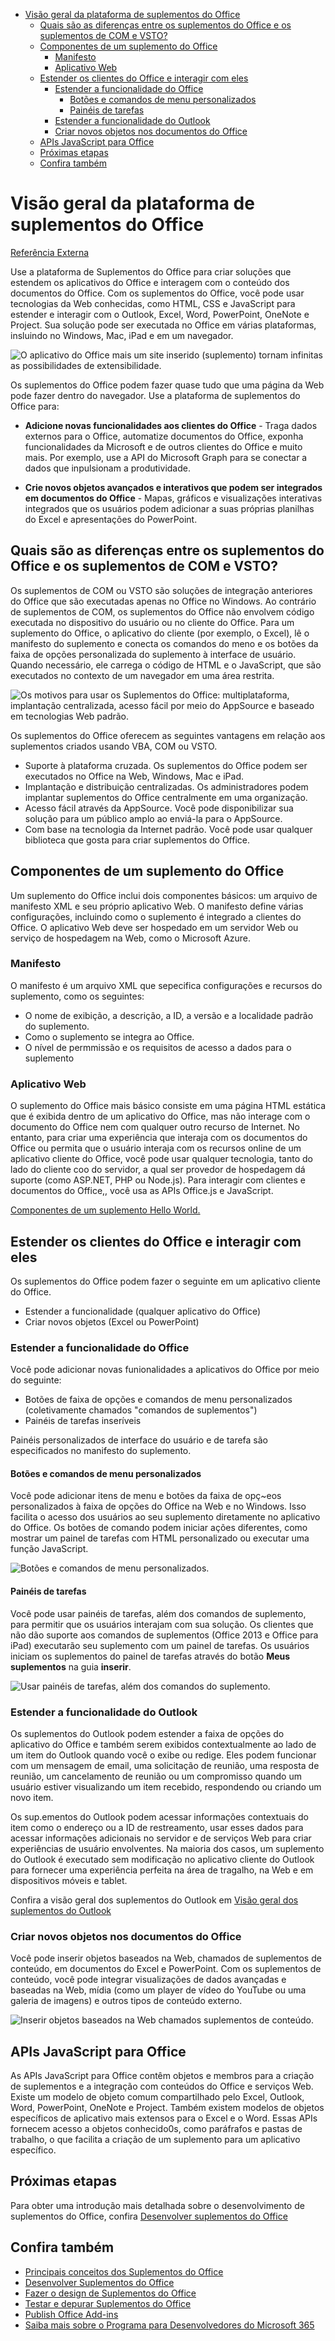 - [Visão geral da plataforma de suplementos do Office](#visão-geral-da-plataforma-de-suplementos-do-office)
	- [Quais são as diferenças entre os suplementos do Office e os suplementos de COM e VSTO?](#quais-são-as-diferenças-entre-os-suplementos-do-office-e-os-suplementos-de-com-e-vsto)
	- [Componentes de um suplemento do Office](#componentes-de-um-suplemento-do-office)
		- [Manifesto](#manifesto)
		- [Aplicativo Web](#aplicativo-web)
	- [Estender os clientes do Office e interagir com eles](#estender-os-clientes-do-office-e-interagir-com-eles)
		- [Estender a funcionalidade do Office](#estender-a-funcionalidade-do-office)
			- [Botões e comandos de menu personalizados](#botões-e-comandos-de-menu-personalizados)
			- [Painéis de tarefas](#painéis-de-tarefas)
		- [Estender a funcionalidade do Outlook](#estender-a-funcionalidade-do-outlook)
		- [Criar novos objetos nos documentos do Office](#criar-novos-objetos-nos-documentos-do-office)
	- [APIs JavaScript para Office](#apis-javascript-para-office)
	- [Próximas etapas](#próximas-etapas)
	- [Confira também](#confira-também)

# Visão geral da plataforma de suplementos do Office

[Referência Externa](https://learn.microsoft.com/pt-br/office/dev/add-ins/overview/office-add-ins)

Use a plataforma de Suplementos do Office para criar soluções que estendem os aplicativos do Office e interagem com o conteúdo dos documentos do Office. Com os suplementos do Office, você pode usar tecnologias da Web conhecidas, como HTML, CSS e JavaScript para estender e interagir com o Outlook, Excel, Word, PowerPoint, OneNote e Project. Sua solução pode ser executada no Office em várias plataformas, insluindo no Windows, Mac, iPad e em um navegador.

![O aplicativo do Office mais um site inserido (suplemento) tornam infinitas as possibilidades de extensibilidade.](../assets/images/addins-overview.png)

Os suplementos do Office podem fazer quase tudo que uma página da Web pode fazer dentro do navegador. Use a plataforma de suplementos do Office para:

- **Adicione novas funcionalidades aos clientes do Office** - Traga dados externos para o Office, automatize documentos do Office, exponha funcionalidades da Microsoft e de outros clientes do Office e muito mais. Por exemplo, use a API do Microsoft Graph para se conectar a dados que inpulsionam a produtividade.

- **Crie novos objetos avançados e interativos que podem ser integrados em documentos do Office** - Mapas, gráficos e visualizações interativas integrados que os usuários podem adicionar a suas próprias planilhas do Excel e apresentações do PowerPoint.

## Quais são as diferenças entre os suplementos do Office e os suplementos de COM e VSTO?

Os suplementos de COM ou VSTO são soluções de integração anteriores do Office que são executadas apenas no Office no Windows. Ao contrário de suplementos de COM, os suplementos do Office não envolvem código executada no dispositivo do usuário ou no cliente do Office. Para um suplemento do Office, o aplicativo do cliente (por exemplo, o Excel), lê o manifesto do suplemento e conecta os comandos do meno e os botões da faixa de opções personalizada do suplemento à interface de usuário. Quando necessário, ele carrega o código de HTML e o JavaScript, que são executados no contexto de um navegador em uma área restrita.

![Os motivos para usar os Suplementos do Office: multiplataforma, implantação centralizada, acesso fácil por meio do AppSource e baseado em tecnologias Web padrão.](../assets/images/why.png)

Os suplementos do Office oferecem as seguintes vantagens em relação aos suplementos criados usando VBA, COM ou VSTO.

- Suporte à plataforma cruzada. Os suplementos do Office podem ser executados no Office na Web, Windows, Mac e iPad.
- Implantação e distribuição centralizadas. Os administradores podem implantar suplementos do Office centralmente em uma organização.
- Acesso fácil através da AppSource. Você pode disponibilizar sua solução para um público amplo ao enviá-la para o AppSource.
- Com base na tecnologia da Internet padrão. Você pode usar qualquer biblioteca que gosta para criar suplementos do Office.

## Componentes de um suplemento do Office

Um suplemento do Office inclui dois componentes básicos: um arquivo de manifesto XML e seu próprio aplicativo Web. O manifesto define várias configurações, incluindo como o suplemento é integrado a clientes do Office. O aplicativo Web deve ser hospedado em um servidor Web ou serviço de hospedagem na Web, como o Microsoft Azure.

### Manifesto

O manifesto é um arquivo XML que sepecifica configurações e recursos do suplemento, como os seguintes:

- O nome de exibição, a descrição, a ID, a versão e a localidade padrão do suplemento.
- Como o suplemento se integra ao Office.
- O nível de permmissão e os requisitos de acesso a dados para o suplemento

### Aplicativo Web

O suplemento do Office mais básico consiste em uma página HTML estática que é exibida dentro de um aplicativo do Office, mas não interage com o documento do Office nem com qualquer outro recurso de Internet. No entanto, para criar uma experiência que interaja com os documentos do Office ou permita que o usuário interaja com os recursos online de um aplicativo cliente do Office, você pode usar qualquer tecnologia, tanto do lado do cliente coo do servidor, a qual ser provedor de hospedagem dá suporte (como ASP.NET, PHP ou Node.js). Para interagir com clientes e documentos do Office,, você usa as APIs Office.js e JavaScript.

[Componentes de um suplemento Hello World.](../assets/images/about-addins-componentshelloworldoffice.png)

## Estender os clientes do Office e interagir com eles

Os suplementos do Office podem fazer o seguinte em um aplicativo cliente do Office.

- Estender a funcionalidade (qualquer aplicativo do Office)
- Criar novos objetos (Excel ou PowerPoint)

### Estender a funcionalidade do Office

Você pode adicionar novas funionalidades a aplicativos do Office por meio do seguinte:

- Botões de faixa de opções e comandos de menu personalizados (coletivamente chamados "comandos de suplementos")
- Painéis de tarefas inseríveis

Painéis personalizados de interface do usuário e de tarefa são especificados no manifesto do suplemento.

#### Botões e comandos de menu personalizados

Você pode adicionar itens de menu e botões da faixa de opç~eos personalizados à faixa de opções do Office na Web e no Windows. Isso facilita o acesso dos usuários ao seu suplemento diretamente no aplicativo do Office. Os botões de comando podem iniciar ações diferentes, como mostrar um painel de tarefas com HTML personalizado ou executar uma função JavaScript.

![Botões e comandos de menu personalizados.](../assets/images/about-addins-addincommands.png)

#### Painéis de tarefas

Você pode usar painéis de tarefas, além dos comandos de suplemento, para permitir que os usuários interajam com sua solução. Os clientes que não dão suporte aos comandos de suplementos (Office 2013 e Office para iPad) executarão seu suplemento com um painel de tarefas. Os usuários iniciam os suplementos do painel de tarefas através do botão **Meus suplementos** na guia **inserir**.

![Usar painéis de tarefas, além dos comandos do suplemento.](../assets/images/about-addins-taskpane.png)

### Estender a funcionalidade do Outlook

Os suplementos do Outlook podem estender a faixa de opções do aplicativo do Office e também serem exibidos contextualmente ao lado de um item do Outlook quando você o exibe ou redige. Eles podem funcionar com um mensagem de email, uma solicitação de reunião, uma resposta de reunião, um cancelamento de reunião ou um compromisso quando um usuário estiver visualizando um item recebido, respondendo ou criando um novo item.

Os sup.ementos do Outlook podem acessar informações contextuais do item como o endereço ou a ID de restreamento, usar esses dados para acessar informações adicionais no servidor e de serviços Web para criar experiências de usuário envolventes. Na maioria dos casos, um suplemento do Outlook é executado sem modificação no aplicativo cliente do Outlook para fornecer uma experiência perfeita na área de tragalho, na Web e em dispositivos móveis e tablet.

Confira a visão geral dos suplementos do Outlook em [Visão geral dos suplementos do Outlook](https://learn.microsoft.com/pt-br/office/dev/add-ins/outlook/outlook-add-ins-overview)

### Criar novos objetos nos documentos do Office

Você pode inserir objetos baseados na Web, chamados de suplementos de conteúdo, em documentos do Excel e PowerPoint. Com os suplementos de conteúdo, você pode integrar visualizações de dados avançadas e baseadas na Web, mídia (como um player de vídeo do YouTube ou uma galeria de imagens) e outros tipos de conteúdo externo.

![Inserir objetos baseados na Web chamados suplementos de conteúdo.](../assets/images/about-addins-contentaddin.png)

## APIs JavaScript para Office

As APIs JavaScript para Office contêm objetos e membros para a criação de suplementos e a integração com conteúdos do Office e serviços Web. Existe um modelo de objeto comum compartilhado pelo Excel, Outlook, Word, PowerPoint, OneNote e Project. Também existem modelos de objetos específicos de aplicativo mais extensos para o Excel e o Word. Essas APIs fornecem acesso a objetos conhecido0s, como paráfrafos e pastas de trabalho, o que facilita a criação de um suplemento para um aplicativo específico.

## Próximas etapas

Para obter uma introdução mais detalhada sobre o desenvolvimento de suplementos do Office, confira [Desenvolver suplementos do Office](https://learn.microsoft.com/pt-br/office/dev/add-ins/develop/develop-overview)

## Confira também

- [Principais conceitos dos Suplementos do Office](https://learn.microsoft.com/pt-br/office/dev/add-ins/overview/core-concepts-office-add-ins)
- [Desenvolver Suplementos do Office](https://learn.microsoft.com/pt-br/office/dev/add-ins/develop/develop-overview)
- [Fazer o design de Suplementos do Office](https://learn.microsoft.com/pt-br/office/dev/add-ins/design/add-in-design)
- [Testar e depurar Suplementos do Office](https://learn.microsoft.com/pt-br/office/dev/add-ins/testing/test-debug-office-add-ins)
- [Publish Office Add-ins](https://learn.microsoft.com/pt-br/office/dev/add-ins/publish/publish)
- [Saiba mais sobre o Programa para Desenvolvedores do Microsoft 365](https://developer.microsoft.com/microsoft-365/dev-program)
